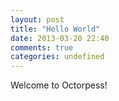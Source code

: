 ```yaml
---
layout: post
title: "Hello World"
date: 2013-03-20 22:40
comments: true
categories: undefined
---
```


Welcome to Octorpess!
